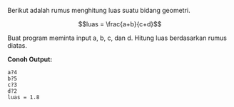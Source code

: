 
Berikut adalah rumus menghitung luas suatu bidang geometri.
```math
luas = \frac{a+b}{c+d}
```

Buat program meminta input a, b, c, dan d. Hitung luas berdasarkan rumus diatas.

**Conoh Output:**
```
a?4
b?5
c?3
d?2
luas = 1.8
```